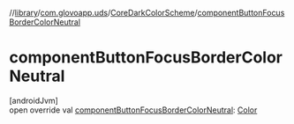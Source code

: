 //[library](../../../index.md)/[com.glovoapp.uds](../index.md)/[CoreDarkColorScheme](index.md)/[componentButtonFocusBorderColorNeutral](component-button-focus-border-color-neutral.md)

# componentButtonFocusBorderColorNeutral

[androidJvm]\
open override val [componentButtonFocusBorderColorNeutral](component-button-focus-border-color-neutral.md): [Color](https://developer.android.com/reference/kotlin/androidx/compose/ui/graphics/Color.html)
